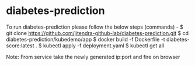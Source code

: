 # diabetes-prediction
To run diabetes-prediction please follow the below steps (commands) - 
$ git clone https://github.com/jitendra-github-lab/diabetes-prediction.git
$ cd diabetes-prediction/kubedemo/app
$ docker build -f Dockerfile -t diabetes-score:latest .
$ kubectl apply -f deployment.yaml
$ kubectl get all

Note: From service take the newly generated ip:port and fire on browser 
